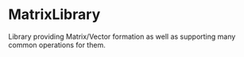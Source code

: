 # MatrixLibrary
Library providing Matrix/Vector formation as well as supporting many common operations for them. 
